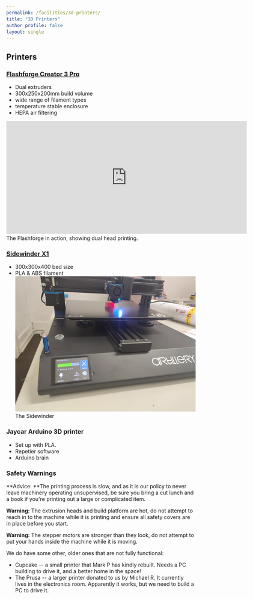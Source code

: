 ```yaml
---
permalink: /facilities/3d-printers/
title: "3D Printers"
author_profile: false
layout: single
---
```


## Printers

### [Flashforge Creator 3 Pro](https://www.flashforge.com/product-detail/flashforge-creator-3-pro-3d-printer)  
- Dual extruders  
- 300x250x200mm build volume  
- wide range of filament types  
- temperature stable enclosure   
- HEPA air filtering  

<iframe src="https://player.vimeo.com/video/822587612?h=aefa96cdc1" width="640" height="300" frameborder="0" title="Flashforge in action" allow="autoplay; fullscreen" allowfullscreen></iframe>  
The Flashforge in action, showing dual head printing.

### [Sidewinder X1](https://www.artillery3d.com/products/artillery-sidewinder-x1-sw-x1-3d-printer-300x300x400mm-large-plus-size-high-precision-dual-z-axis-tft-touch-screen)
- 300x300x400 bed size
- PLA & ABS filament
![Sidewinder X1](/assets/images/pages/3d-printer/Sidewinder-x1.jpg)  
The Sidewinder


### Jaycar Arduino 3D printer

-   Set up with PLA.
-   Repetier software
-   Arduino brain

### Safety Warnings

**Advice: **The printing process is slow, and as it is our policy to
never leave machinery operating unsupervised, be sure you bring a cut
lunch and a book if you're printing out a large or complicated item.

**Warning:** The extrusion heads and build platform are hot, do not
attempt to reach in to the machine while it is printing and ensure all
safety covers are in place before you start.

**Warning:** The stepper motors are stronger than they look, do not
attempt to put your hands inside the machine while it is moving.

We do have some other, older ones that are not fully functional:

-   Cupcake -- a small printer that Mark P has kindly rebuilt. Needs a
    PC building to drive it, and a better home in the space!
-   The Prusa -- a larger printer donated to us by Michael R. It
    currently lives in the electronics room. Apparently it works, but we
    need to build a PC to drive it.
